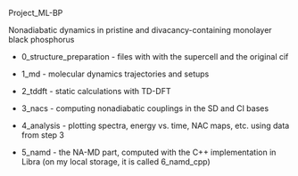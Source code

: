Project_ML-BP

Nonadiabatic dynamics in pristine and divacancy-containing monolayer black phosphorus

* 0_structure_preparation - files with with the supercell and the original cif

* 1_md - molecular dynamics trajectories and setups

* 2_tddft  - static calculations with TD-DFT

* 3_nacs - computing nonadiabatic couplings in the SD and CI bases

* 4_analysis - plotting spectra, energy vs. time, NAC maps, etc. using data from step 3

* 5_namd - the NA-MD part, computed with the C++ implementation in Libra (on my local storage, it is called 6_namd_cpp)






